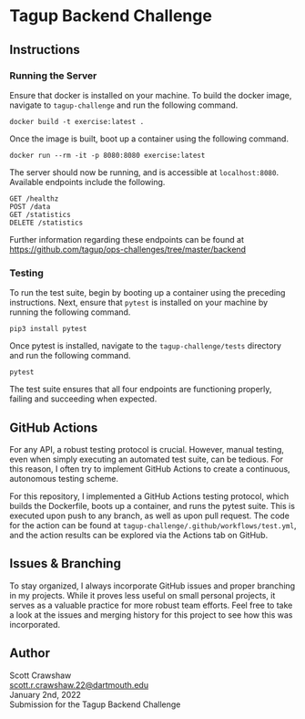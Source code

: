 # Tagup Backend Challenge
## Instructions
### Running the Server
Ensure that docker is installed on your machine. To build the docker image, navigate to `tagup-challenge` and run the following command.

    docker build -t exercise:latest .

Once the image is built, boot up a container using the following command.

    docker run --rm -it -p 8080:8080 exercise:latest

The server should now be running, and is accessible at `localhost:8080`. Available endpoints include the following.

    GET /healthz
    POST /data
    GET /statistics
    DELETE /statistics

Further information regarding these endpoints can be found at https://github.com/tagup/ops-challenges/tree/master/backend

### Testing
To run the test suite, begin by booting up a container using the preceding instructions. Next, ensure that `pytest` is installed on your machine by running the following command.

    pip3 install pytest

Once pytest is installed, navigate to the `tagup-challenge/tests` directory and run the following command.

    pytest

The test suite ensures that all four endpoints are functioning properly, failing and succeeding when expected.

## GitHub Actions
For any API, a robust testing protocol is crucial. However, manual testing, even when simply executing an automated test suite, can be tedious. For this reason, I often try to implement GitHub Actions to create a continuous, autonomous testing scheme.  
  
For this repository, I implemented a GitHub Actions testing protocol, which builds the Dockerfile, boots up a container, and runs the pytest suite. This is executed upon push to any branch, as well as upon pull request. The code for the action can be found at `tagup-challenge/.github/workflows/test.yml`, and the action results can be explored via the Actions tab on GitHub.

## Issues & Branching
To stay organized, I always incorporate GitHub issues and proper branching in my projects. While it proves less useful on small personal projects, it serves as a valuable practice for more robust team efforts. Feel free to take a look at the issues and merging history for this project to see how this was incorporated.

## Author
Scott Crawshaw  
scott.r.crawshaw.22@dartmouth.edu  
January 2nd, 2022  
Submission for the Tagup Backend Challenge